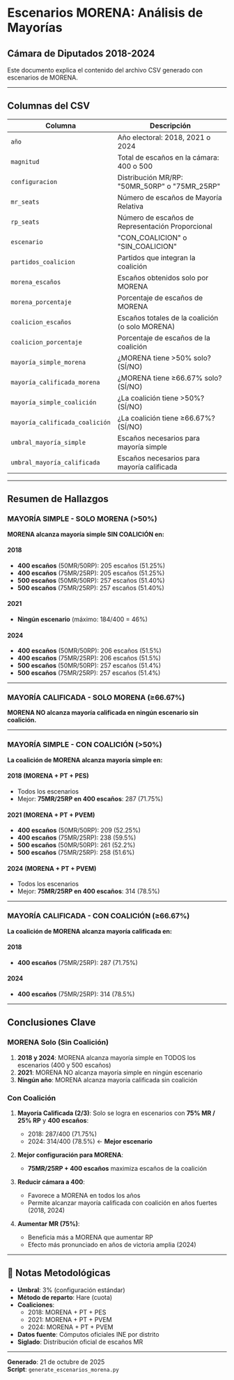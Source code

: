 # Escenarios MORENA: Análisis de Mayorías
## Cámara de Diputados 2018-2024

Este documento explica el contenido del archivo CSV generado con escenarios de MORENA.

---

## Columnas del CSV

| Columna | Descripción |
|---------|-------------|
| `año` | Año electoral: 2018, 2021 o 2024 |
| `magnitud` | Total de escaños en la cámara: 400 o 500 |
| `configuracion` | Distribución MR/RP: "50MR_50RP" o "75MR_25RP" |
| `mr_seats` | Número de escaños de Mayoría Relativa |
| `rp_seats` | Número de escaños de Representación Proporcional |
| `escenario` | "CON_COALICION" o "SIN_COALICION" |
| `partidos_coalicion` | Partidos que integran la coalición |
| `morena_escaños` | Escaños obtenidos solo por MORENA |
| `morena_porcentaje` | Porcentaje de escaños de MORENA |
| `coalicion_escaños` | Escaños totales de la coalición (o solo MORENA) |
| `coalicion_porcentaje` | Porcentaje de escaños de la coalición |
| `mayoría_simple_morena` | ¿MORENA tiene >50% solo? (SÍ/NO) |
| `mayoría_calificada_morena` | ¿MORENA tiene ≥66.67% solo? (SÍ/NO) |
| `mayoría_simple_coalición` | ¿La coalición tiene >50%? (SÍ/NO) |
| `mayoría_calificada_coalición` | ¿La coalición tiene ≥66.67%? (SÍ/NO) |
| `umbral_mayoría_simple` | Escaños necesarios para mayoría simple |
| `umbral_mayoría_calificada` | Escaños necesarios para mayoría calificada |

---

## Resumen de Hallazgos

###  MAYORÍA SIMPLE - SOLO MORENA (>50%)

**MORENA alcanza mayoría simple SIN COALICIÓN en:**

#### 2018
- **400 escaños** (50MR/50RP): 205 escaños (51.25%)
- **400 escaños** (75MR/25RP): 205 escaños (51.25%)
- **500 escaños** (50MR/50RP): 257 escaños (51.40%)
- **500 escaños** (75MR/25RP): 257 escaños (51.40%)

#### 2021
-  **Ningún escenario** (máximo: 184/400 = 46%)

#### 2024
- **400 escaños** (50MR/50RP): 206 escaños (51.5%)
- **400 escaños** (75MR/25RP): 206 escaños (51.5%)
- **500 escaños** (50MR/50RP): 257 escaños (51.4%)
- **500 escaños** (75MR/25RP): 257 escaños (51.4%)

---

###  MAYORÍA CALIFICADA - SOLO MORENA (≥66.67%)

**MORENA NO alcanza mayoría calificada en ningún escenario sin coalición.**

---

### MAYORÍA SIMPLE - CON COALICIÓN (>50%)

**La coalición de MORENA alcanza mayoría simple en:**

#### 2018 (MORENA + PT + PES)
- Todos los escenarios 
- Mejor: **75MR/25RP en 400 escaños**: 287 (71.75%) 

#### 2021 (MORENA + PT + PVEM)
- **400 escaños** (50MR/50RP): 209 (52.25%)
- **400 escaños** (75MR/25RP): 238 (59.5%)
- **500 escaños** (50MR/50RP): 261 (52.2%)
- **500 escaños** (75MR/25RP): 258 (51.6%)

#### 2024 (MORENA + PT + PVEM)
- Todos los escenarios
- Mejor: **75MR/25RP en 400 escaños**: 314 (78.5%) 

---

### MAYORÍA CALIFICADA - CON COALICIÓN (≥66.67%)

**La coalición de MORENA alcanza mayoría calificada en:**

#### 2018
- **400 escaños** (75MR/25RP): 287 (71.75%)

#### 2024
- **400 escaños** (75MR/25RP): 314 (78.5%) 

---

## Conclusiones Clave

### MORENA Solo (Sin Coalición)

1. **2018 y 2024**: MORENA alcanza mayoría simple en TODOS los escenarios (400 y 500 escaños)
2. **2021**: MORENA NO alcanza mayoría simple en ningún escenario
3. **Ningún año**: MORENA alcanza mayoría calificada sin coalición

### Con Coalición

1. **Mayoría Calificada (2/3)**: Solo se logra en escenarios con **75% MR / 25% RP** y **400 escaños**:
   - 2018: 287/400 (71.75%)
   - 2024: 314/400 (78.5%) ← **Mejor escenario**

2. **Mejor configuración para MORENA**: 
   - **75MR/25RP + 400 escaños** maximiza escaños de la coalición

3. **Reducir cámara a 400**: 
   - Favorece a MORENA en todos los años
   - Permite alcanzar mayoría calificada con coalición en años fuertes (2018, 2024)

4. **Aumentar MR (75%)**: 
   - Beneficia más a MORENA que aumentar RP
   - Efecto más pronunciado en años de victoria amplia (2024)

---

## 📝 Notas Metodológicas

- **Umbral**: 3% (configuración estándar)
- **Método de reparto**: Hare (cuota)
- **Coaliciones**:
  - 2018: MORENA + PT + PES
  - 2021: MORENA + PT + PVEM
  - 2024: MORENA + PT + PVEM
- **Datos fuente**: Cómputos oficiales INE por distrito
- **Siglado**: Distribución oficial de escaños MR

---

**Generado**: 21 de octubre de 2025  
**Script**: `generate_escenarios_morena.py`
